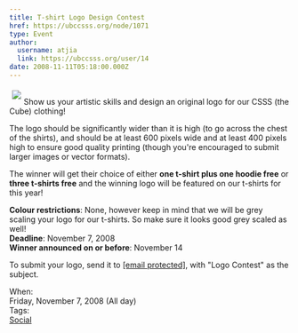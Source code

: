 ```yaml
---
title: T-shirt Logo Design Contest 
href: https://ubccsss.org/node/1071
type: Event
author:
  username: atjia
  link: https://ubccsss.org/user/14
date: 2008-11-11T05:18:00.000Z
---
```


<div class="field field-name-body field-type-text-with-summary field-label-hidden"><div class="field-items"><div class="field-item even"><p><img src="/files/CSLogo_web_small.jpg" align="left" vspace="5" hspace="5"><br>
Show us your artistic skills and design an original logo for our CSSS (the Cube) clothing!</p>
<p>The logo should be significantly wider than it is high (to go across the chest of the shirts), and should be at least 600 pixels wide and at least 400 pixels high to ensure good quality printing (though you&apos;re encouraged to submit larger images or vector formats).</p>
<p>The winner will get their choice of either <b>one t-shirt plus one hoodie free</b> or <b>three t-shirts free</b> and the winning logo will be featured on our t-shirts for this year! </p>
<p><b>Colour restrictions</b>: None, however keep in mind that we will be grey scaling your logo for our t-shirts. So make sure it looks good grey scaled as well!<br>
<b>Deadline</b>: November 7, 2008<br>
<b>Winner announced on or before</b>: November 14</p>
<p>To submit your logo, send it to <a href="/cdn-cgi/l/email-protection#dab9a9a9a99aaeb2bfb9afb8bff4b9bb"><span class="__cf_email__" data-cfemail="096a7a7a7a497d616c6a7c6b6c276a68">[email&#xA0;protected]</span></a>, with &quot;Logo Contest&quot; as the subject.</p>
</div></div></div><div class="field field-name-field-dates field-type-datetime field-label-above"><div class="field-label">When:&#xA0;</div><div class="field-items"><div class="field-item even"><span class="date-display-single">Friday, November 7, 2008 (All day)</span></div></div></div>    <footer>
    <div class="field field-name-field-tags field-type-taxonomy-term-reference field-label-above"><div class="field-label">Tags:&#xA0;</div><div class="field-items"><div class="field-item even"><a href="/social">Social</a></div></div></div>      </footer>